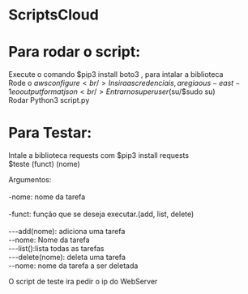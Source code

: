 # ScriptsCloud

# Para rodar o script:
Execute o comando $pip3 install boto3 , para intalar a biblioteca
<br />
Rode o $aws configure
<br />
Insira as credenciais, a regiao us-east-1 e o output format json
<br />
Entrar no super user ($su/$sudo su) 
<br />
Rodar Python3 script.py

# Para Testar:
Intale a biblioteca requests com $pip3 install requests
<br />
$teste (funct) (nome)
<br />

Argumentos:
<br />
<br />
-nome: nome da tarefa
<br />
<br />
-funct: função que se deseja executar.(add, list, delete)
<br />
<br />
---add(nome): adiciona uma tarefa
<br />
--nome: Nome da tarefa
<br />
---list():lista todas as tarefas
<br />
---delete(nome): deleta uma tarefa
<br />
--nome: nome da tarefa a ser deletada
<br />


O script de teste ira pedir o ip do WebServer
